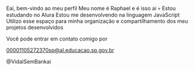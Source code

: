 ###

Eai, bem-vindo ao meu perfil
Meu nome é Raphael e é isso ai 💀
Estou estudando no Alura
Estou me desenvolvendo na linguagem JavaScript
Utilizo esse espaço para minha organização e compartilhamento dos meu projetos desenvolvidos

Você pode entrar em contato comigo por

00001105272370sp@al.educacao.sp.gov.br

@VidalSemBankai
